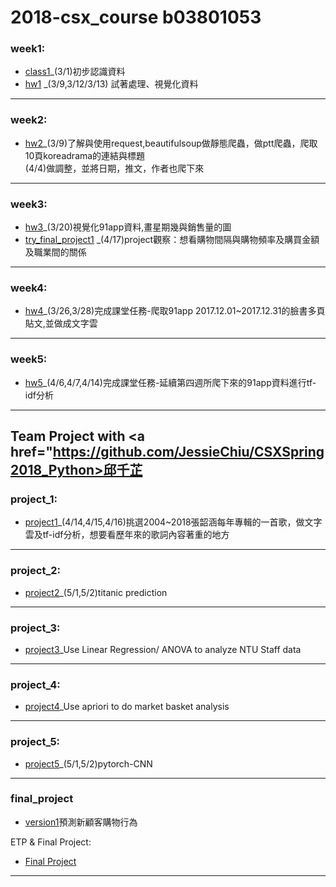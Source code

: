 # 2018-csx_course b03801053

###  week1:    
* <a href="https://github.com/janeru/b3801053csx/blob/master/week_1/week_1_first_meet.ipynb">class1</a>_(3/1)初步認識資料
* <a href="https://github.com/janeru/b3801053csx/blob/master/week_1/week_1_hw.ipynb">hw1</a>
               _(3/9,3/12/3/13) 試著處理、視覺化資料  
----
###  week2:       
* <a href="https://github.com/janeru/b3801053csx/blob/master/week_2/ptt%E7%88%AC%E8%9F%B2koreadrama%E7%9A%84%E9%80%A3%E7%B5%90%E8%88%87%E6%A8%99%E9%A1%8C.ipynb">hw2</a>_(3/9)了解與使用request,beautifulsoup做靜態爬蟲，做ptt爬蟲，爬取10頁koreadrama的連結與標題       
          (4/4)做調整，並將日期，推文，作者也爬下來
----

###  week3:
* <a href="https://github.com/janeru/b3801053csx/blob/master/week_3/week3_hw_3.ipynb">hw3</a>_(3/20)視覺化91app資料,畫星期幾與銷售量的圖
* <a href="https://github.com/janeru/b3801053csx/blob/master/week_3/classifi.ipynb">try_final_project1</a> 
_(4/17)project觀察：想看購物間隔與購物頻率及購買金額及職業間的關係
----
###  week4:               
* <a href="https://github.com/janeru/b3801053csx/blob/master/week_4/week_4_class.ipynb">hw4</a>_(3/26,3/28)完成課堂任務-爬取91app 2017.12.01~2017.12.31的臉書多頁貼文,並做成文字雲
----
###  week5:
* <a href="https://github.com/janeru/b3801053csx/blob/master/week_5/hw_5.ipynb">hw5</a>_(4/6,4/7,4/14)完成課堂任務-延續第四週所爬下來的91app資料進行tf-idf分析
----
## Team Project with <a href="https://github.com/JessieChiu/CSXSpring2018_Python>邱千芷</a>

###  project_1: 
* <a href="https://github.com/janeru/b3801053csx/blob/master/project_1/project_1.ipynb">project1</a>_(4/14,4/15,4/16)挑選2004~2018張韶涵每年專輯的一首歌，做文字雲及tf-idf分析，想要看歷年來的歌詞內容著重的地方
----
###  project_2: 
* <a href="https://github.com/janeru/b3801053csx/blob/master/project_2/project_2.ipynb">project2</a>_(5/1,5/2)titanic prediction
----
###  project_3: 
* <a href="https://github.com/janeru/b3801053csx/blob/master/project3/project3.ipynb">project3</a>_Use Linear Regression/ ANOVA
to analyze NTU Staff data
----
###  project_4: 
* <a href="https://github.com/JessieChiu/CSXSpring2018_Python/blob/master/project_4/project_4.ipynb">project4</a>_Use apriori to do market basket analysis
----
###  project_5: 
* <a href="https://github.com/janeru/b3801053csx/blob/master/project_2/project_2.ipynb">project5</a>_(5/1,5/2)pytorch-CNN
----


### final_project
* <a href="https://docs.google.com/presentation/d/1JE6IMiRjYrbs5z4N38zpHTKTqVmazz3DJnBcOPgAveU/edit">version1</a>預測新顧客購物行為

ETP & Final Project:
* <a href="https://docs.google.com/presentation/d/1yM0BHpVoJW_gpauKf0o8C4OkYRC5TFk-rC7io2w5qYU/edit#slide=id.g37fbf25019_0_0">Final Project</a>

----

      
         
